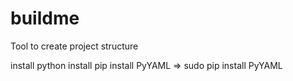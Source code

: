 # buildme

Tool to create project structure


install python
install pip
install PyYAML  => sudo pip install PyYAML

